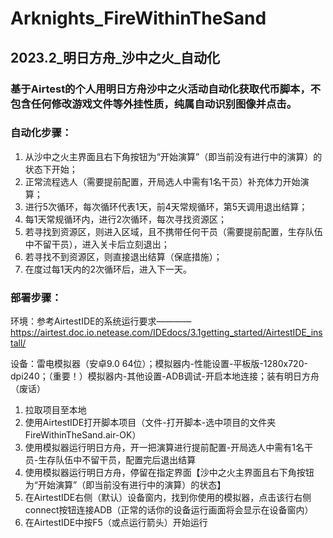 # Arknights_FireWithinTheSand
## 2023.2_明日方舟_沙中之火_自动化

### 基于Airtest的个人用明日方舟沙中之火活动自动化获取代币脚本，不包含任何修改游戏文件等外挂性质，纯属自动识别图像并点击。

### 自动化步骤：
  1. 从沙中之火主界面且右下角按钮为“开始演算”（即当前没有进行中的演算）的状态下开始；
  2. 正常流程选人（需要提前配置，开局选人中需有1名干员）补充体力开始演算；
  3. 进行5次循环，每次循环代表1天，前4天常规循环，第5天调用退出结算；
  4. 每1天常规循环内，进行2次循环，每次寻找资源区；
  5. 若寻找到资源区，则进入区域，且不携带任何干员（需要提前配置，生存队伍中不留干员），进入关卡后立刻退出；
  6. 若寻找不到资源区，则直接退出结算（保底措施）；
  7. 在度过每1天内的2次循环后，进入下一天。

### 部署步骤：

  环境：参考AirtestIDE的系统运行要求————https://airtest.doc.io.netease.com/IDEdocs/3.1getting_started/AirtestIDE_install/
  
  设备：雷电模拟器（安卓9.0 64位）；模拟器内-性能设置-平板版-1280x720-dpi240；（重要！）模拟器内-其他设置-ADB调试-开启本地连接；装有明日方舟（废话）
  
  1. 拉取项目至本地
  2. 使用AirtestIDE打开脚本项目（文件-打开脚本-选中项目的文件夹FireWithinTheSand.air-OK）
  3. 使用模拟器运行明日方舟，开一把演算进行提前配置-开局选人中需有1名干员-生存队伍中不留干员，配置完后退出结算
  4. 使用模拟器运行明日方舟，停留在指定界面【沙中之火主界面且右下角按钮为“开始演算”（即当前没有进行中的演算）的状态】
  5. 在AirtestIDE右侧（默认）设备窗内，找到你使用的模拟器，点击该行右侧connect按钮连接ADB（正常的话你的设备运行画面将会显示在设备窗内）
  6. 在AirtestIDE中按F5（或点运行箭头）开始运行
